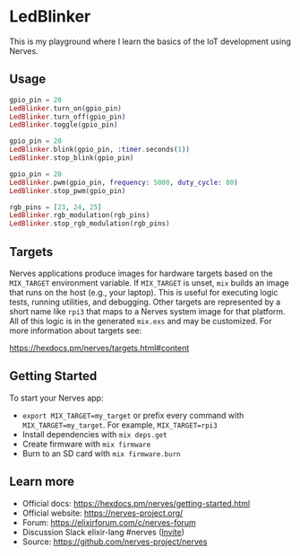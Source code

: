 # LedBlinker

This is my playground where I learn the basics of the IoT development using Nerves.

## Usage

```ex
gpio_pin = 20
LedBlinker.turn_on(gpio_pin)
LedBlinker.turn_off(gpio_pin)
LedBlinker.toggle(gpio_pin)
```

```ex
gpio_pin = 20
LedBlinker.blink(gpio_pin, :timer.seconds(1))
LedBlinker.stop_blink(gpio_pin)
```

```ex
gpio_pin = 20
LedBlinker.pwm(gpio_pin, frequency: 5000, duty_cycle: 80)
LedBlinker.stop_pwm(gpio_pin)
```

```ex
rgb_pins = [23, 24, 25]
LedBlinker.rgb_modulation(rgb_pins)
LedBlinker.stop_rgb_modulation(rgb_pins)
```

## Targets

Nerves applications produce images for hardware targets based on the
`MIX_TARGET` environment variable. If `MIX_TARGET` is unset, `mix` builds an
image that runs on the host (e.g., your laptop). This is useful for executing
logic tests, running utilities, and debugging. Other targets are represented by
a short name like `rpi3` that maps to a Nerves system image for that platform.
All of this logic is in the generated `mix.exs` and may be customized. For more
information about targets see:

https://hexdocs.pm/nerves/targets.html#content

## Getting Started

To start your Nerves app:
  * `export MIX_TARGET=my_target` or prefix every command with
    `MIX_TARGET=my_target`. For example, `MIX_TARGET=rpi3`
  * Install dependencies with `mix deps.get`
  * Create firmware with `mix firmware`
  * Burn to an SD card with `mix firmware.burn`

## Learn more

  * Official docs: https://hexdocs.pm/nerves/getting-started.html
  * Official website: https://nerves-project.org/
  * Forum: https://elixirforum.com/c/nerves-forum
  * Discussion Slack elixir-lang #nerves ([Invite](https://elixir-slackin.herokuapp.com/))
  * Source: https://github.com/nerves-project/nerves
